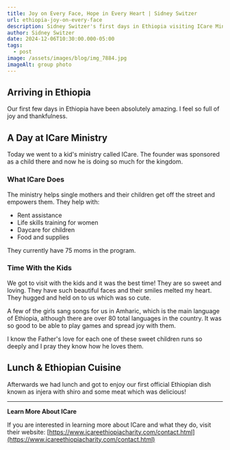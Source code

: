 ```yaml
---
title: Joy on Every Face, Hope in Every Heart | Sidney Switzer
url: ethiopia-joy-on-every-face
description: Sidney Switzer's first days in Ethiopia visiting ICare Ministry. Discover how this organization empowers single mothers and brings hope to 75 families.
author: Sidney Switzer
date: 2024-12-06T10:30:00.000-05:00
tags:
  - post
image: /assets/images/blog/img_7884.jpg
imageAlt: group photo
---
```


## Arriving in Ethiopia

Our first few days in Ethiopia have been absolutely amazing. I feel so full of joy and thankfulness.

## A Day at ICare Ministry

Today we went to a kid's ministry called ICare. The founder was sponsored as a child there and now he is doing so much for the kingdom.

### What ICare Does

The ministry helps single mothers and their children get off the street and empowers them. They help with:

- Rent assistance
- Life skills training for women
- Daycare for children
- Food and supplies

They currently have 75 moms in the program.

### Time With the Kids

We got to visit with the kids and it was the best time! They are so sweet and loving. They have such beautiful faces and their smiles melted my heart. They hugged and held on to us which was so cute.

A few of the girls sang songs for us in Amharic, which is the main language of Ethiopia, although there are over 80 total languages in the country. It was so good to be able to play games and spread joy with them.

I know the Father's love for each one of these sweet children runs so deeply and I pray they know how he loves them.

## Lunch & Ethiopian Cuisine

Afterwards we had lunch and got to enjoy our first official Ethiopian dish known as injera with shiro and some meat which was delicious!

---

**Learn More About ICare**

If you are interested in learning more about ICare and what they do, visit their website: [https://www.icareethiopiacharity.com/contact.html](https://www.icareethiopiacharity.com/contact.html)
